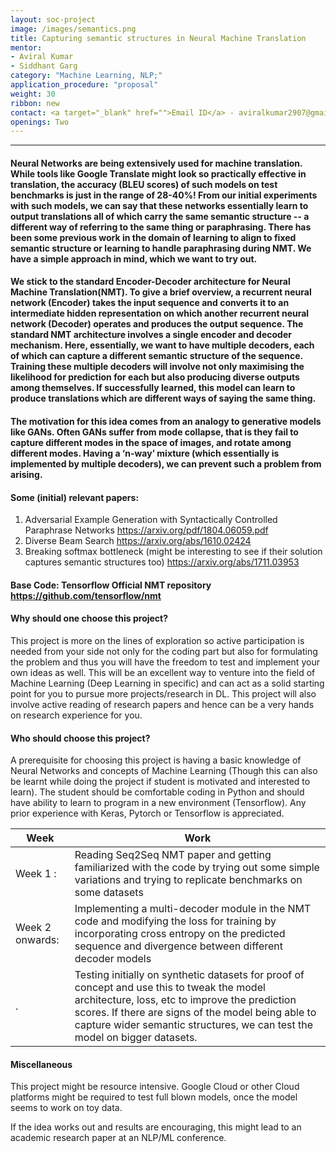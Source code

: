 ```yaml
---
layout: soc-project
image: /images/semantics.png
title: Capturing semantic structures in Neural Machine Translation
mentor: 
- Aviral Kumar
- Siddhant Garg
category: "Machine Learning, NLP;"
application_procedure: "proposal"
weight: 30
ribbon: new
contact: <a target="_blank" href="">Email ID</a> - aviralkumar2907@gmail.com, sid7954@gmail.com
openings: Two
---
```


---

#### Neural Networks are being extensively used for machine translation. While tools like Google Translate might look so practically effective in translation, the accuracy (BLEU scores) of such models on test benchmarks is just in the range of 28-40%! From our initial experiments with such models, we can say that these networks essentially learn to output translations all of which carry the same semantic structure -- a different way of referring to the same thing or paraphrasing. There has been some previous work in the domain of learning to align to fixed semantic structure or learning to handle paraphrasing during NMT. We have a simple approach in mind, which we want to try out.

<!--break-->

#### We stick to the standard Encoder-Decoder architecture for Neural Machine Translation(NMT). To give a brief overview, a recurrent neural network (Encoder) takes the input sequence and converts it to an intermediate hidden representation on which another recurrent neural network (Decoder) operates and produces the output sequence. The standard NMT architecture involves a single encoder and decoder mechanism. Here, essentially, we want to have multiple decoders, each of which can capture a different semantic structure of the sequence. Training these multiple decoders will involve not only maximising the likelihood for prediction for each but also producing diverse outputs among themselves. If successfully learned, this model can learn to produce translations which are different ways of saying the same thing. 

<!--break-->

#### The motivation for this idea comes from an analogy to generative models like GANs. Often GANs suffer from mode collapse, that is they fail to capture different modes in the space of images, and rotate among different modes. Having a ‘n-way’ mixture (which essentially is implemented by multiple decoders), we can prevent such a problem from arising.

<!--break-->

#### Some (initial) relevant papers:
1. Adversarial Example Generation with Syntactically Controlled Paraphrase Networks https://arxiv.org/pdf/1804.06059.pdf 
2. Diverse Beam Search https://arxiv.org/abs/1610.02424
3. Breaking softmax bottleneck (might be interesting to see if their solution captures semantic structures too)  https://arxiv.org/abs/1711.03953 

<!--break-->
#### Base Code: Tensorflow Official NMT repository  https://github.com/tensorflow/nmt
<!--break-->

#### Why should one choose this project?
This project is more on the lines of exploration so active participation is needed from your side not only for the coding part but also for formulating the problem and thus you will have the freedom to test and implement your own ideas as well. This will be an excellent way to venture into the field of Machine Learning (Deep Learning in specific) and can act as a solid starting point for you to pursue more projects/research in DL. This project will also involve active reading of research papers and hence can be a very hands on research experience for you.
<!--break-->

#### Who should choose this project?
A prerequisite for choosing this project is having a basic knowledge of Neural Networks and concepts of Machine Learning (Though this can also be learnt while doing the project if student is motivated and interested to learn). The student should be comfortable coding in Python and should have ability to learn to program in a new environment (Tensorflow). Any prior experience with Keras, Pytorch or Tensorflow is appreciated. 
<!--break-->

Week | Work
--- | ---
Week 1 :    |Reading Seq2Seq NMT paper and getting familiarized with the code by trying out some simple variations and trying to replicate benchmarks on some datasets
Week 2 onwards:    |Implementing a multi-decoder module in the NMT code and modifying the loss for training by incorporating cross entropy on the predicted sequence and divergence between different decoder models
 .|Testing initially on synthetic datasets for proof of concept and use this to tweak the model architecture, loss, etc to improve the prediction scores. If there are signs of the model being able to capture wider semantic structures, we can test the model on bigger datasets.


<!--break-->
#### Miscellaneous
This project might be resource intensive. Google Cloud or other Cloud platforms might be required to test full blown models, once the model seems to work on toy data.

<!--break-->
If the idea works out and results are encouraging, this might lead to an academic research paper at an NLP/ML conference. 
